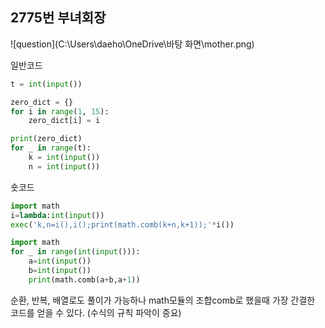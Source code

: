 ## 2775번 부녀회장

![question](C:\Users\daeho\OneDrive\바탕 화면\mother.png)


일반코드
```python
t = int(input())

zero_dict = {}
for i in range(1, 15):
    zero_dict[i] = i

print(zero_dict)
for _ in range(t):
    k = int(input())
    n = int(input())
```


숏코드
```python
import math
i=lambda:int(input())
exec('k,n=i(),i();print(math.comb(k+n,k+1));'*i())
```

```python
import math
for _ in range(int(input())):
    a=int(input())
    b=int(input())
    print(math.comb(a+b,a+1))
```

순환, 반복, 배열로도 풀이가 가능하나 math모듈의
조합comb로 했을때 가장 간결한 코드를 얻을 수 있다.
(수식의 규칙 파악이 중요)
